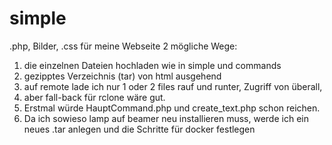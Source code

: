 # simple
.php, Bilder, .css für meine Webseite
2 mögliche Wege:
1. die einzelnen Dateien hochladen wie in simple und commands
2. gezipptes Verzeichnis (tar) von html ausgehend
3. auf remote lade ich nur 1 oder 2 files rauf und runter, Zugriff von überall,
4. aber fall-back für rclone wäre gut. 
5. Erstmal würde HauptCommand.php und create_text.php schon reichen.
6. Da ich sowieso lamp auf beamer neu installieren muss, werde ich ein neues .tar anlegen und die Schritte für docker festlegen 
